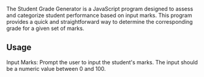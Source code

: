 The Student Grade Generator is a JavaScript program designed to assess and categorize student performance based on input marks. 
This program provides a quick and straightforward way to determine the corresponding grade for a given set of marks.

## Usage
Input Marks: Prompt the user to input the student's marks. The input should be a numeric value between 0 and 100.